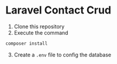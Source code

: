 # Laravel Contact Crud 

1. Clone this repository
2. Execute the command
```bash
composer install
```
3. Create a `.env` file to config the database
